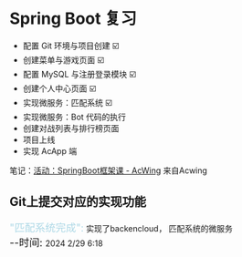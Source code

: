 # Spring Boot 复习

- 配置 Git 环境与项目创建 ☑️
- 创建菜单与游戏页面 ☑️
- 配置 MySQL 与注册登录模块 ☑️
- 创建个人中心页面 ☑️
- 实现微服务：匹配系统 ☑️
- 实现微服务：Bot 代码的执行
- 创建对战列表与排行榜页面
- 项目上线
- 实现 AcApp 端

笔记：[活动：SpringBoot框架课 - AcWing](https://www.acwing.com/activity/content/activity_person/content/395883/1/) 来自Acwing



<h2>Git上提交对应的实现功能</h2>

<div> <span style="color: lightblue;font-size:large">"匹配系统完成":</span> <span>实现了backencloud， 匹配系统的微服务</span><br/><span><span style="font-size:large">--时间: </span>2024 2/29 6:18</span> </div>

